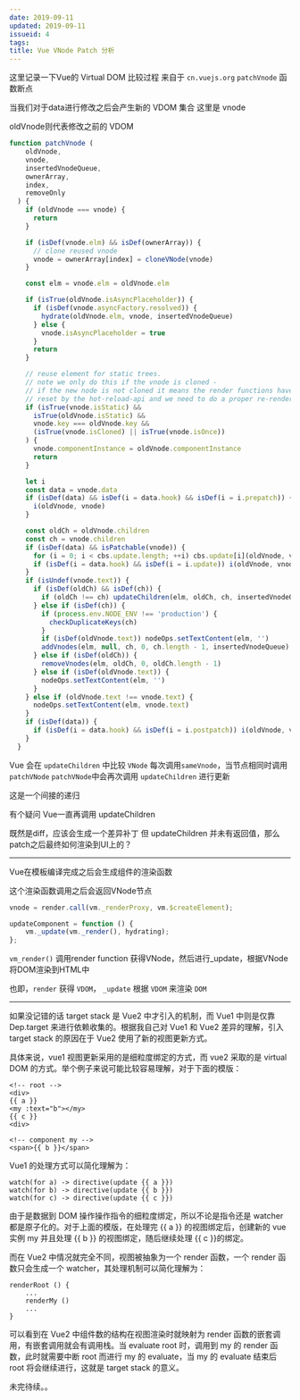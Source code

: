 ```yaml
---
date: 2019-09-11
updated: 2019-09-11
issueid: 4
tags:
title: Vue VNode Patch 分析
---
```

这里记录一下Vue的 Virtual DOM 比较过程
来自于 `cn.vuejs.org` `patchVnode` 函数断点

当我们对于data进行修改之后会产生新的 VDOM 集合
这里是 vnode

oldVnode则代表修改之前的 VDOM

```js
function patchVnode (
    oldVnode,
    vnode,
    insertedVnodeQueue,
    ownerArray,
    index,
    removeOnly
  ) {
    if (oldVnode === vnode) {
      return
    }

    if (isDef(vnode.elm) && isDef(ownerArray)) {
      // clone reused vnode
      vnode = ownerArray[index] = cloneVNode(vnode)
    }

    const elm = vnode.elm = oldVnode.elm

    if (isTrue(oldVnode.isAsyncPlaceholder)) {
      if (isDef(vnode.asyncFactory.resolved)) {
        hydrate(oldVnode.elm, vnode, insertedVnodeQueue)
      } else {
        vnode.isAsyncPlaceholder = true
      }
      return
    }

    // reuse element for static trees.
    // note we only do this if the vnode is cloned -
    // if the new node is not cloned it means the render functions have been
    // reset by the hot-reload-api and we need to do a proper re-render.
    if (isTrue(vnode.isStatic) &&
      isTrue(oldVnode.isStatic) &&
      vnode.key === oldVnode.key &&
      (isTrue(vnode.isCloned) || isTrue(vnode.isOnce))
    ) {
      vnode.componentInstance = oldVnode.componentInstance
      return
    }

    let i
    const data = vnode.data
    if (isDef(data) && isDef(i = data.hook) && isDef(i = i.prepatch)) {
      i(oldVnode, vnode)
    }

    const oldCh = oldVnode.children
    const ch = vnode.children
    if (isDef(data) && isPatchable(vnode)) {
      for (i = 0; i < cbs.update.length; ++i) cbs.update[i](oldVnode, vnode)
      if (isDef(i = data.hook) && isDef(i = i.update)) i(oldVnode, vnode)
    }
    if (isUndef(vnode.text)) {
      if (isDef(oldCh) && isDef(ch)) {
        if (oldCh !== ch) updateChildren(elm, oldCh, ch, insertedVnodeQueue, removeOnly)
      } else if (isDef(ch)) {
        if (process.env.NODE_ENV !== 'production') {
          checkDuplicateKeys(ch)
        }
        if (isDef(oldVnode.text)) nodeOps.setTextContent(elm, '')
        addVnodes(elm, null, ch, 0, ch.length - 1, insertedVnodeQueue)
      } else if (isDef(oldCh)) {
        removeVnodes(elm, oldCh, 0, oldCh.length - 1)
      } else if (isDef(oldVnode.text)) {
        nodeOps.setTextContent(elm, '')
      }
    } else if (oldVnode.text !== vnode.text) {
      nodeOps.setTextContent(elm, vnode.text)
    }
    if (isDef(data)) {
      if (isDef(i = data.hook) && isDef(i = i.postpatch)) i(oldVnode, vnode)
    }
  }
```

Vue 会在 `updateChildren` 中比较 `VNode`
每次调用`sameVnode`，当节点相同时调用 `patchVNode`
`patchVNode`中会再次调用 `updateChildren` 进行更新

这是一个间接的递归

有个疑问
Vue一直再调用 updateChildren

既然是diff，应该会生成一个差异补丁
但 updateChildren 并未有返回值，那么patch之后最终如何渲染到UI上的？

----------------------------------------

Vue在模板编译完成之后会生成组件的渲染函数

这个渲染函数调用之后会返回VNode节点

```js
vnode = render.call(vm._renderProxy, vm.$createElement);
```


```js
updateComponent = function () {
    vm._update(vm._render(), hydrating);
};
```

`vm_render()` 调用render function 获得VNode，然后进行_update，根据VNode将DOM渲染到HTML中

也即，`render` 获得 `VDOM`， `_update` 根据 `VDOM` 来渲染 `DOM`

-----------------------------------

如果没记错的话 target stack 是 Vue2 中才引入的机制，而 Vue1 中则是仅靠 Dep.target 来进行依赖收集的。根据我自己对 Vue1 和 Vue2 差异的理解，引入 target stack 的原因在于 Vue2 使用了新的视图更新方式。

具体来说，vue1 视图更新采用的是细粒度绑定的方式，而 vue2 采取的是 virtual DOM 的方式。举个例子来说可能比较容易理解，对于下面的模版：
```
<!-- root -->
<div>
{{ a }}
<my :text="b"></my>
{{ c }}
<div>

<!-- component my -->
<span>{{ b }}</span>
```

Vue1 的处理方式可以简化理解为：

```
watch(for a) -> directive(update {{ a }})
watch(for b) -> directive(update {{ b }})
watch(for c) -> directive(update {{ c }})
```
由于是数据到 DOM 操作操作指令的细粒度绑定，所以不论是指令还是 watcher 都是原子化的。对于上面的模版，在处理完 {{ a }} 的视图绑定后，创建新的 vue 实例 my 并且处理 {{ b }} 的视图绑定，随后继续处理 {{ c }}的绑定。

而在 Vue2 中情况就完全不同，视图被抽象为一个 render 函数，一个 render 函数只会生成一个 watcher，其处理机制可以简化理解为：

```
renderRoot () {
	...
	renderMy ()
	...
}
```
可以看到在 Vue2 中组件数的结构在视图渲染时就映射为 render 函数的嵌套调用，有嵌套调用就会有调用栈。当 evaluate root 时，调用到 my 的 render 函数，此时就需要中断 root 而进行 my 的 evaluate，当 my 的 evaluate 结束后 root 将会继续进行，这就是 target stack 的意义。

未完待续。。